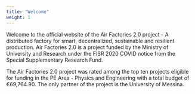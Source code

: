 ```yaml
---
title: "Welcome"
weight: 1
---
```


Welcome to the official website of the Air Factories 2.0 project - A distributed factory for smart, decentralized, sustainable and resilient production. Air Factories 2.0 is a project funded by the Ministry of University and Research under the FISR 2020 COVID notice from the Special Supplementary Research Fund.

The Air Factories 2.0 project was rated among the top ten projects eligible for funding in the PE Area - Physics and Engineering with a total budget of €69,764.90. The only partner of the project is the University of Messina.
